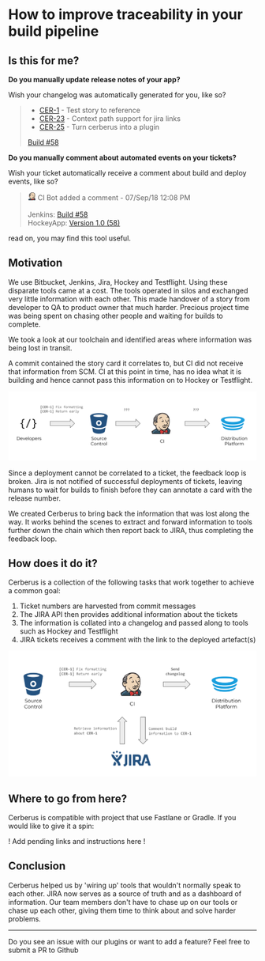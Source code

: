 # How to improve traceability in your build pipeline

## Is this for me?

**Do you manually update release notes of your app?**

Wish your changelog was automatically generated for you, like so?

><ul>&#x000A;<li><a href="https://tools.outware.com.au/browse/CER-1">CER-1</a> - Test story to reference</li>&#x000A;<li><a href="https://tools.outware.com.au/browse/CER-23">CER-23</a> - Context path support for jira links</li>&#x000A;<li><a href="https://tools.outware.com.au/browse/CER-25">CER-25</a> - Turn cerberus into a plugin</li>&#x000A;</ul>&#x000A;&#x000A;<p><a href="https://ci.omdev.io/job/Outware%20Team%20Branch%20Builder/job/omproject-ios-swift-cerberus/job/develop/58/">Build #58</a></p>

**Do you manually comment about automated events on your tickets?**

Wish your ticket automatically receive a comment about build and deploy events, like so?

><img src="assets/jenkins_avatar.png" alt="jenkins"> CI Bot added a comment - 07/Sep/18 12:08 PM<br>
> <br>
>Jenkins: <a href="https://jenkins.io/" class="external-link" rel="nofollow">Build #58</a><br>
HockeyApp: <a href="https://hockeyapp.net" class="external-link" rel="nofollow">Version 1.0 (58)</a>

read on, you may find this tool useful.

## Motivation

We use Bitbucket, Jenkins, Jira, Hockey and Testflight. Using these disparate tools came at a cost. The tools operated in silos and exchanged very little information with each other. This made handover of a story from developer to QA to product owner that much harder. Precious project time was being spent on chasing other people and waiting for builds to complete.

We took a look at our toolchain and identified areas where information was being lost in transit.

A commit contained the story card it correlates to, but CI did not receive that information from SCM.
CI at this point in time, has no idea what it is building and hence cannot pass this information on to Hockey or Testflight.

![No Traceability](assets/no_traceability.png)

Since a deployment cannot be correlated to a ticket, the feedback loop is broken. Jira is not notified of successful deployments of tickets, leaving humans to wait for builds to finish before they can annotate a card with the release number.

We created Cerberus to bring back the information that was lost along the way. It works behind the scenes to extract and forward information to tools further down the chain which then report back to JIRA, thus completing the feedback loop.

## How does it do it?

Cerberus is a collection of the following tasks that work together to achieve a common goal:

1. Ticket numbers are harvested from commit messages
2. The JIRA API then provides additional information about the tickets
3. The information is collated into a changelog and passed along to tools such as Hockey and Testflight
4. JIRA tickets receives a comment with the link to the deployed artefact(s)

![Cerberus Flow](assets/cerberus_flow.png)

## Where to go from here?

Cerberus is compatible with project that use Fastlane or Gradle. If you would like to give it a spin:

! Add pending links and instructions here !

## Conclusion

Cerberus helped us by 'wiring up' tools that wouldn't normally speak to each other. JIRA now serves as a source of truth and as a dashboard of information. Our team members don't have to chase up on our tools or chase up each other,  giving them time to think about and solve harder problems.

---

Do you see an issue with our plugins or want to add a feature? Feel free to submit a PR to Github <!link pending>

